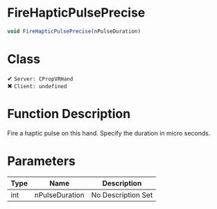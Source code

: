 # FireHapticPulsePrecise
```js	
void FireHapticPulsePrecise(nPulseDuration)
```
# Class
✔ `Server: CPropVRHand`  
✖ `Client: undefined`  

# Function Description
Fire a haptic pulse on this hand. Specify the duration in micro seconds.
# Parameters
Type|Name|Description
--|--|--
int|nPulseDuration|No Description Set
